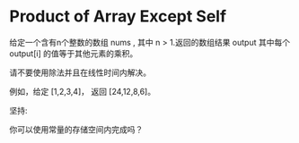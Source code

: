 # Product of Array Except Self

给定一个含有n个整数的数组 nums , 其中 n > 1.返回的数组结果 output 其中每个 output[i] 的值等于其他元素的乘积。

请不要使用除法并且在线性时间内解决。

例如，给定 [1,2,3,4]， 返回 [24,12,8,6]。

坚持:

你可以使用常量的存储空间内完成吗？
